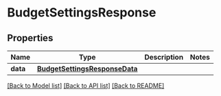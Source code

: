 # BudgetSettingsResponse

## Properties
Name | Type | Description | Notes
------------ | ------------- | ------------- | -------------
**data** | [**BudgetSettingsResponseData**](BudgetSettingsResponseData.md) |  | 

[[Back to Model list]](../README.md#documentation-for-models) [[Back to API list]](../README.md#documentation-for-api-endpoints) [[Back to README]](../README.md)


